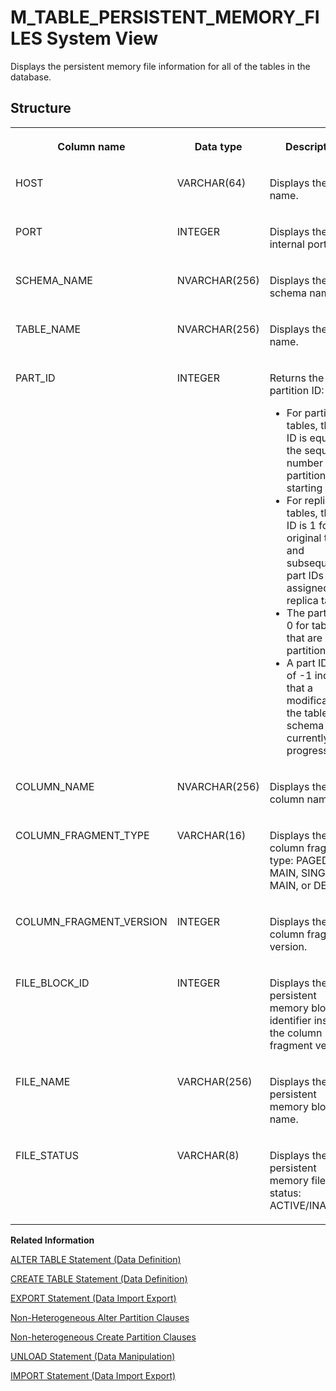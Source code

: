 <!-- loioa2a181f61fab41b490a12ac2d82c9306 -->

# M\_TABLE\_PERSISTENT\_MEMORY\_FILES System View

Displays the persistent memory file information for all of the tables in the database.



## Structure


<table>
<tr>
<th valign="top">

Column name



</th>
<th valign="top">

Data type



</th>
<th valign="top">

Description



</th>
</tr>
<tr>
<td valign="top">

HOST



</td>
<td valign="top">

VARCHAR\(64\)



</td>
<td valign="top">

Displays the host name.



</td>
</tr>
<tr>
<td valign="top">

PORT



</td>
<td valign="top">

INTEGER



</td>
<td valign="top">

Displays the internal port.



</td>
</tr>
<tr>
<td valign="top">

SCHEMA\_NAME



</td>
<td valign="top">

NVARCHAR\(256\)



</td>
<td valign="top">

Displays the schema name.



</td>
</tr>
<tr>
<td valign="top">

TABLE\_NAME



</td>
<td valign="top">

NVARCHAR\(256\)



</td>
<td valign="top">

Displays the table name.



</td>
</tr>
<tr>
<td valign="top">

PART\_ID



</td>
<td valign="top">

INTEGER



</td>
<td valign="top">

Returns the table partition ID:

-   For partitioned tables, the part ID is equal to the sequential number of the partition, starting at 1.
-   For replicated tables, the part ID is 1 for the original table and subsequent part IDs are assigned to replica tables.
-   The part ID is 0 for tables that are not partitioned.
-   A part ID value of -1 indicates that a modification of the table schema is currently in progress.



</td>
</tr>
<tr>
<td valign="top">

COLUMN\_NAME



</td>
<td valign="top">

NVARCHAR\(256\)



</td>
<td valign="top">

Displays the column name.



</td>
</tr>
<tr>
<td valign="top">

COLUMN\_FRAGMENT\_TYPE



</td>
<td valign="top">

VARCHAR\(16\)



</td>
<td valign="top">

Displays the column fragment type: PAGED MAIN, SINGLE MAIN, or DELTA.



</td>
</tr>
<tr>
<td valign="top">

COLUMN\_FRAGMENT\_VERSION



</td>
<td valign="top">

INTEGER



</td>
<td valign="top">

Displays the column fragment version.



</td>
</tr>
<tr>
<td valign="top">

FILE\_BLOCK\_ID



</td>
<td valign="top">

INTEGER



</td>
<td valign="top">

Displays the persistent memory block identifier inside the column fragment version.



</td>
</tr>
<tr>
<td valign="top">

FILE\_NAME



</td>
<td valign="top">

VARCHAR\(256\)



</td>
<td valign="top">

Displays the persistent memory block file name.



</td>
</tr>
<tr>
<td valign="top">

FILE\_STATUS



</td>
<td valign="top">

VARCHAR\(8\)



</td>
<td valign="top">

Displays the persistent memory file status: ACTIVE/INACTIVE.



</td>
</tr>
</table>

**Related Information**  


[ALTER TABLE Statement \(Data Definition\)](../../010-SQL-Reference/012-SQL-Statements/alter-table-statement-data-definition-20d329a.md "Alters a base or temporary table. See the ALTER VIRTUAL TABLE statement for altering virtual tables.")

[CREATE TABLE Statement \(Data Definition\)](../../010-SQL-Reference/012-SQL-Statements/create-table-statement-data-definition-20d58a5.md "Creates a base or temporary table. See the CREATE VIRTUAL TABLE statement for creating virtual tables.")

[EXPORT Statement \(Data Import Export\)](../../010-SQL-Reference/012-SQL-Statements/export-statement-data-import-export-20da0be.md "Exports catalog objects.")

[Non-Heterogeneous Alter Partition Clauses](../../010-SQL-Reference/012-SQL-Statements/non-heterogeneous-alter-partition-clauses-f7ae27c.md "Modifies the partitions of an existing table with a non-heterogeneous partitioning schema.")

[Non-heterogeneous Create Partition Clauses](../../010-SQL-Reference/012-SQL-Statements/non-heterogeneous-create-partition-clauses-ca6a99b.md "Defines the various partitioning clauses available for non-heterogeneous partitions when creating a new table.")

[UNLOAD Statement \(Data Manipulation\)](../../010-SQL-Reference/012-SQL-Statements/unload-statement-data-manipulation-20fe92a.md "Unloads the column store table from memory.")

[IMPORT Statement \(Data Import Export\)](../../010-SQL-Reference/012-SQL-Statements/import-statement-data-import-export-20f75ad.md "Imports catalog objects.")

